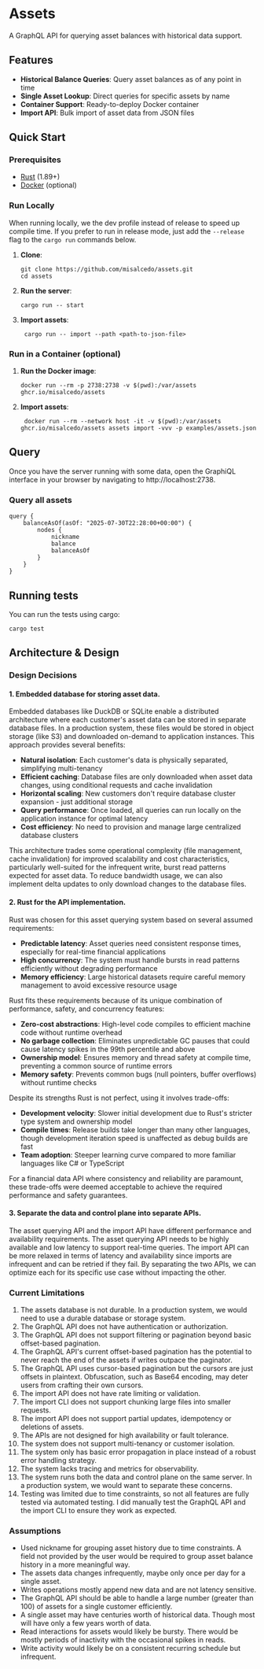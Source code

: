 # Assets
A GraphQL API for querying asset balances with historical data support.

## Features
- **Historical Balance Queries**: Query asset balances as of any point in time
- **Single Asset Lookup**: Direct queries for specific assets by name
- **Container Support**: Ready-to-deploy Docker container
- **Import API**: Bulk import of asset data from JSON files

## Quick Start
### Prerequisites
- [Rust](https://www.rust-lang.org/tools/install) (1.89+)
- [Docker](https://docs.docker.com/get-docker/) (optional)

### Run Locally
When running locally, we the dev profile instead of release to speed up compile time.
If you prefer to run in release mode, just add the `--release` flag to the `cargo run` commands below.

1. **Clone**:
   ```shell
   git clone https://github.com/misalcedo/assets.git
   cd assets
   ```
2. **Run the server**:
   ```shell
   cargo run -- start
   ```
3. **Import assets**:
   ```shell
    cargo run -- import --path <path-to-json-file>
    ```

### Run in a Container (optional)
1. **Run the Docker image**:
   ```shell
   docker run --rm -p 2738:2738 -v $(pwd):/var/assets ghcr.io/misalcedo/assets
   ```
2. **Import assets**:
   ```shell
    docker run --rm --network host -it -v $(pwd):/var/assets ghcr.io/misalcedo/assets assets import -vvv -p examples/assets.json
    ```

## Query
Once you have the server running with some data, open the GraphiQL interface in your browser by navigating to http://localhost:2738.

### Query all assets
```gql
query {
    balanceAsOf(asOf: "2025-07-30T22:28:00+00:00") {
        nodes {
            nickname
            balance
            balanceAsOf
        }
    }
}
```

## Running tests
You can run the tests using cargo:
```shell
cargo test
```

## Architecture & Design
### Design Decisions
#### 1. Embedded database for storing asset data.
Embedded databases like DuckDB or SQLite enable a distributed architecture where each customer's asset data can be stored in separate database files.
In a production system, these files would be stored in object storage (like S3) and downloaded on-demand to application instances.
This approach provides several benefits:

- **Natural isolation**: Each customer's data is physically separated, simplifying multi-tenancy
- **Efficient caching**: Database files are only downloaded when asset data changes, using conditional requests and cache invalidation
- **Horizontal scaling**: New customers don't require database cluster expansion - just additional storage
- **Query performance**: Once loaded, all queries can run locally on the application instance for optimal latency
- **Cost efficiency**: No need to provision and manage large centralized database clusters

This architecture trades some operational complexity (file management, cache invalidation) for improved scalability and cost characteristics,
particularly well-suited for the infrequent write, burst read patterns expected for asset data.
To reduce bandwidth usage, we can also implement delta updates to only download changes to the database files.

#### 2. Rust for the API implementation.
Rust was chosen for this asset querying system based on several assumed requirements:
- **Predictable latency**: Asset queries need consistent response times, especially for real-time financial applications
- **High concurrency**: The system must handle bursts in read patterns efficiently without degrading performance
- **Memory efficiency**: Large historical datasets require careful memory management to avoid excessive resource usage

Rust fits these requirements because of its unique combination of performance, safety, and concurrency features:
- **Zero-cost abstractions**: High-level code compiles to efficient machine code without runtime overhead
- **No garbage collection**: Eliminates unpredictable GC pauses that could cause latency spikes in the 99th percentile and above
- **Ownership model**: Ensures memory and thread safety at compile time, preventing a common source of runtime errors
- **Memory safety**: Prevents common bugs (null pointers, buffer overflows) without runtime checks

Despite its strengths Rust is not perfect, using it involves trade-offs:
- **Development velocity**: Slower initial development due to Rust's stricter type system and ownership model
- **Compile times**: Release builds take longer than many other languages, though development iteration speed is unaffected as debug builds are fast
- **Team adoption**: Steeper learning curve compared to more familiar languages like C# or TypeScript

For a financial data API where consistency and reliability are paramount,
these trade-offs were deemed acceptable to achieve the required performance and safety guarantees.

#### 3. Separate the data and control plane into separate APIs.

The asset querying API and the import API have different performance and availability requirements.
The asset querying API needs to be highly available and low latency to support real-time queries.
The import API can be more relaxed in terms of latency and availability since imports are infrequent and can be retried if they fail.
By separating the two APIs, we can optimize each for its specific use case without impacting the other.

### Current Limitations
1. The assets database is not durable. In a production system, we would need to use a durable database or storage system.
2. The GraphQL API does not have authentication or authorization.
3. The GraphQL API does not support filtering or pagination beyond basic offset-based pagination.
4. The GraphQL API's current offset-based pagination has the potential to never reach the end of the assets if writes outpace the paginator.
5. The GraphQL API uses cursor-based pagination but the cursors are just offsets in plaintext. Obfuscation, such as Base64 encoding, may deter users from crafting their own cursors.
6. The import API does not have rate limiting or validation.
7. The import CLI does not support chunking large files into smaller requests.
8. The import API does not support partial updates, idempotency or deletions of assets.
9. The APIs are not designed for high availability or fault tolerance.
10. The system does not support multi-tenancy or customer isolation.
11. The system only has basic error propagation in place instead of a robust error handling strategy.
12. The system lacks tracing and metrics for observability.
13. The system runs both the data and control plane on the same server. In a production system, we would want to separate these concerns.
14. Testing was limited due to time constraints, so not all features are fully tested via automated testing. I did manually test the GraphQL API and the import CLI to ensure they work as expected.

### Assumptions
- Used nickname for grouping asset history due to time constraints. A field not provided by the user would be required to group asset balance history in a more meaningful way.
- The assets data changes infrequently, maybe only once per day for a single asset.
- Writes operations mostly append new data and are not latency sensitive.
- The GraphQL API should be able to handle a large number (greater than 100) of assets for a single customer efficiently.
- A single asset may have centuries worth of historical data. Though most will have only a few years worth of data.
- Read interactions for assets would likely be bursty. There would be mostly periods of inactivity with the occasional spikes in reads.
- Write activity would likely be on a consistent recurring schedule but infrequent.
